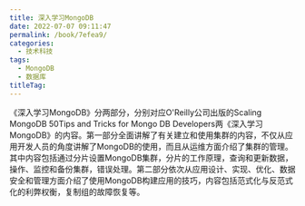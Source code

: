 ```yaml
---
title: 深入学习MongoDB
date: 2022-07-07 09:11:47
permalink: /book/7efea9/
categories:
  - 技术科技
tags:
  - MongoDB
  - 数据库
titleTag: 
---
```


《深入学习MongoDB》分两部分，分别对应O'Reilly公司出版的Scaling MongoDB 50Tips and Tricks for Mongo DB Developers两《深入学习MongoDB》的内容。第一部分全面讲解了有关建立和使用集群的内容，不仅从应用开发人员的角度讲解了MongoDB的使用，而且从运维方面介绍了集群的管理。其中内容包括通过分片设置MongoDB集群，分片的工作原理，查询和更新数据，操作、监控和备份集群，错误处理。第二部分依次从应用设计、实现、优化、数据安全和管理方面介绍了使用MongoDB构建应用的技巧，内容包括范式化与反范式化的利弊权衡，复制组的故障恢复等。

<!-- more -->

<BookShelf
album="https://cdn.staticaly.com/gh/jonsam-ng/image-hosting@master/oxygen-space/image.5gogputehos0.webp"
:pages="139"
link="https://www.aliyundrive.com/s/B9A6LGcFjVt"
douban="https://book.douban.com/subject/10439364/"
author="Kristina Chodorow"
publisher="人民邮电出版社"
intro="本书第一部分全面讲解了有关建立和使用集群的内容，不仅从应用开发人员的角度讲解了MongoDB的使用，而且从运维方面介绍了集群的管理。其中内容包括通过分片设置MongoDB集群，分片的工作原理，查询和更新数据，操作、监控和备份集群，错误处理。第二部分依次从应用设计、实现、优化、数据安全和管理方面介绍了使用MongoDB构建应用的技巧，内容包括范式化与反范式化的利弊权衡，复制组的故障恢复等。"
lang="中文"
/>
